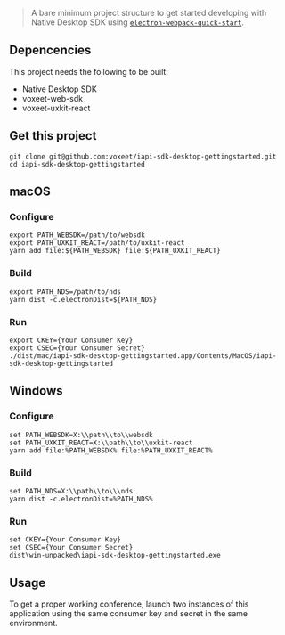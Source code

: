 > A bare minimum project structure to get started developing with Native Desktop SDK using [`electron-webpack-quick-start`](https://github.com/electron-userland/electron-webpack-quick-start).

## Depencencies
This project needs the following to be built:
- Native Desktop SDK
- voxeet-web-sdk
- voxeet-uxkit-react

## Get this project
```shell
git clone git@github.com:voxeet/iapi-sdk-desktop-gettingstarted.git
cd iapi-sdk-desktop-gettingstarted
```

## macOS

### Configure
```shell
export PATH_WEBSDK=/path/to/websdk
export PATH_UXKIT_REACT=/path/to/uxkit-react
yarn add file:${PATH_WEBSDK} file:${PATH_UXKIT_REACT}
```

### Build
```shell
export PATH_NDS=/path/to/nds
yarn dist -c.electronDist=${PATH_NDS}
```

### Run
```shell
export CKEY={Your Consumer Key}
export CSEC={Your Consumer Secret}
./dist/mac/iapi-sdk-desktop-gettingstarted.app/Contents/MacOS/iapi-sdk-desktop-gettingstarted
```

## Windows

### Configure
```shell
set PATH_WEBSDK=X:\\path\\to\\websdk
set PATH_UXKIT_REACT=X:\\path\\to\\uxkit-react
yarn add file:%PATH_WEBSDK% file:%PATH_UXKIT_REACT%
```

### Build
```shell
set PATH_NDS=X:\\path\\to\\\nds
yarn dist -c.electronDist=%PATH_NDS%
```

### Run
```shell
set CKEY={Your Consumer Key}
set CSEC={Your Consumer Secret}
dist\win-unpacked\iapi-sdk-desktop-gettingstarted.exe
```

## Usage
To get a proper working conference, launch two instances of this application using the same consumer key and secret in the same environment.
